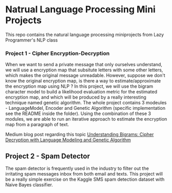 # Natrual Language Processing Mini Projects

This repo contains the natural language processing miniprojects from Lazy Programmer's NLP class

### Project 1 - Cipher Encryption-Decryption

When we want to send a private message that only ourselves understand, we will use a encryption map that subsitute letters with some other letters, which makes the original message unreadable. However, suppose we don't know the original encryption map, is there a way to estimate/approximate the encryption map using NLP ? In this project, we will use the bigram character model to build a likelihood evaluation metric for the estimated encryption map, and which will be produced by a really interesting technique named genetic algorithm. The whole project contains 3 modeules - LanguageModel, Encoder and Genetic Algorithm (specific implementation see the README inside the folder). Using the combination of these 3 modules, we are able to run an iterative approach to estimate the encryption map from a paragraph of text. 

Medium blog post regarding this topic [Understanding Bigrams: Cipher Decryption with Language Modeling and Genetic Algorithm](https://medium.com/@bowenchen/understanding-bigrams-cipher-decryption-with-language-modeling-and-genetic-algorithm-1283ee0b3b80)

## Project 2 - Spam Detector

The spam detector is frequently used in the industry to filter out the irritating spam messages inbox from both email and texts. This project will be a really simple exercise on the Kaggle SMS spam detection dataset with Naive Bayes classifier. 
